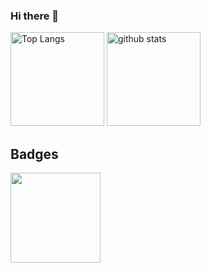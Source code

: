 ### Hi there 👋

<p align="left"> 
  <img alt="Top Langs" height="150px" src="https://github-readme-stats.vercel.app/api/top-langs/?username=tatsurou9003&layout=compact&count_private=true&show_icons=true&theme=vue" />
  <img alt="github stats" height="150px" src="https://github-readme-stats.vercel.app/api?username=tatsurou9003&count_private=true&show_icons=true&show_icons=true&theme=vue" />
</p>

## Badges

<a href="https://www.credly.com/badges/09a851da-fdd2-4f78-a3ce-93d02985dce4/public_url">
  <img src="https://github.com/tatsurou9003/tatsurou9003/assets/99654281/c2c03988-84a0-43fb-b9b1-519377db98b1" width="144" height="144">
</a>
